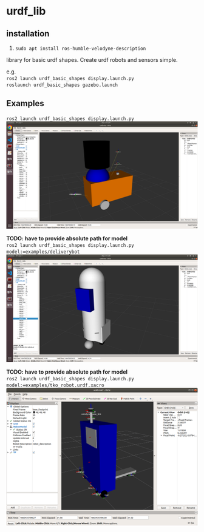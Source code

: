 # urdf_lib

## installation
1. `sudo apt install ros-humble-velodyne-description`  


library for basic urdf shapes. Create urdf robots and sensors simple.   

e.g.  
`ros2 launch urdf_basic_shapes display.launch.py`  
`roslaunch urdf_basic_shapes gazebo.launch`  

## Examples
`ros2 launch urdf_basic_shapes display.launch.py`  
![alt text](https://github.com/JosefGst/urdf_basic_shapes/blob/main/include/images/basic_example_rviz.png)

**TODO: have to provide absolute path for model**  
`ros2 launch urdf_basic_shapes display.launch.py model:=examples/deliverybot`  
![alt text](https://github.com/JosefGst/urdf_basic_shapes/blob/main/include/images/deliverybot_rviz.png)  

**TODO: have to provide absolute path for model**  
`ros2 launch urdf_basic_shapes display.launch.py model:=examples/tko_robot.urdf.xacro`  
![alt text](https://github.com/JosefGst/urdf_basic_shapes/blob/main/include/images/tko_robot_rviz.png)
